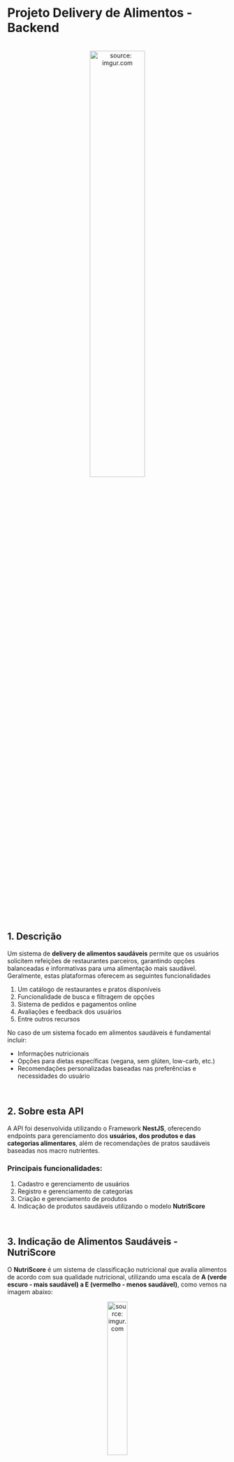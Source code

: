 # Projeto Delivery de Alimentos - Backend

<br />

<div align="center">
    <img src="https://i.imgur.com/icgjsRQ.png" title="source: imgur.com" width="50%"/>
</div>
<br /><br />

## 1. Descrição

Um sistema de **delivery de alimentos saudáveis** permite que os usuários solicitem refeições de restaurantes parceiros, garantindo opções balanceadas e informativas para uma alimentação mais saudável. Geralmente, estas plataformas oferecem as seguintes funcionalidades

1. Um catálogo de restaurantes e pratos disponíveis
2. Funcionalidade de busca e filtragem de opções
3. Sistema de pedidos e pagamentos online
4. Avaliações e feedback dos usuários
5. Entre outros recursos

No caso de um sistema focado em alimentos saudáveis é fundamental incluir:

- Informações nutricionais
- Opções para dietas específicas (vegana, sem glúten, low-carb, etc.)
- Recomendações personalizadas baseadas nas preferências e necessidades do usuário

<br />

## 2. Sobre esta API



A API foi desenvolvida utilizando o Framework **NestJS**, oferecendo endpoints para gerenciamento dos **usuários, dos produtos e das categorias alimentares**, além de recomendações de pratos saudáveis baseadas nos macro nutrientes.



### Principais funcionalidades:

1. Cadastro e gerenciamento de usuários
2. Registro e gerenciamento de categorias
3. Criação e gerenciamento de produtos
4. Indicação de produtos saudáveis utilizando o modelo **NutriScore**

<br />

## 3. Indicação de Alimentos Saudáveis - NutriScore



O **NutriScore** é um sistema de classificação nutricional que avalia alimentos de acordo com sua qualidade nutricional, utilizando uma escala de **A (verde escuro - mais saudável) a E (vermelho - menos saudável)**, como vemos na imagem abaixo:

<div align="center">
    <img src="https://i.imgur.com/uYe56AM.png" title="source: imgur.com" width="30%"/>
</div>

A classificação é baseada nos **nutrientes bons e ruins** por 100g do alimento:

- **Bons:** fibras, proteínas, frutas, legumes e oleaginosas
- **Ruins:** calorias, açúcares, gorduras saturadas e sódio

O sistema atribui pontos a cada critério, calculando a classificação final do alimento.

<br />

## 4. Integração com a API - Google Gemini



O **Google Gemini** é uma família de modelos de inteligência artificial (IA) desenvolvida pelo Google DeepMind. Ele é projetado para processar múltiplos tipos de dados (texto, imagem, áudio e código) e pode ser utilizado em diversas aplicações, como assistentes virtuais, geração de texto, análise de imagens e mais.

A API do **Google Gemini** será utilizada para obter as informações nutricionais dos alimentos no momento do cadastro e atualização dos dados dos produtos. Isso permitirá que os usuários recebam dados precisos e confiáveis.



### Passos para integração:

1. Criar um projeto no [Google Cloud Console](https://console.cloud.google.com)
2. Criar um novo projeto
3. Ativar a **API do Gemini** e gerar uma **chave de API**
4. Adicionar a chave de API e a URL nas variáveis de ambiente do projeto Nest
5. **URL da API do Gemini:** https://generativelanguage.googleapis.com/v1beta/models/gemini-1.5-flash-latest:generateContent
6. Criar um serviço para consumir a API do Gemini, através do envio de requisições HTTP

<br />

## 5. Diagrama de Classes

```mermaid
classDiagram
class Categoria {
  - id : number
  - descricao : string
  - icone : string
  - produto : []Produto
  + findAll()
  + findById(id : number)
  + findByDescricao(descricao : string)
  + create(categoria : Categoria)
  + update(categoria : Categoria)
  + delete(id : number)
}
class Produto {
  - id : number
  - nome : string
  - preco : number
  - foto : string
  - nutriscore : string
  - categoria : Categoria
  - usuario : Usuario
  + findAll()
  + findById(id : number)
  + findByNome(nome : string)
  + create(produto : Produto)
  + update(produto : Produto)
  + delete(id : number)
}
class Usuario {
  - id : number
  - nome : string
  - usuario : string
  - senha : string
  - foto : string
  - produto : []Produto
  + findAll()
  + findById(id : number)
  + create(usuario : Usuario)
  + update(usuario : Usuario)
  + autenticar(usuariologin : UsuarioLogin)
}
class UsuarioLogin{
  - id : number
  - nome : string
  - usuario : string
  - senha : string
  - foto : string
  - token : string
}
Categoria --> Produto
Usuario --> Produto
```

<br />

## 6. Diagrama Entidade-Relacionamento (DER)



```mermaid
erDiagram
    CATEGORIA o|--o{ PRODUTO : classifica
    CATEGORIA {
        bigint id PK
        varchar(255) descricao
        varchar(5000) icone
    }
    PRODUTO }o--|o USUARIO : tem
    PRODUTO {
        bigint id PK
        varchar(255) nome
        decimal preco
        varchar(5000) foto
        varchar(255) nutriscore
        bigint categoria_id FK
        bigint usuario_id FK
    }
    USUARIO {
		bigint id PK
		varchar(255) nome
		varchar(255) usuario
		varchar(255) senha
		varchar(5000) foto
    }


```

<br />

## 7. Tecnologias utilizadas

| Item                          | Descrição  |
| ----------------------------- | ---------- |
| **Servidor**                  | Node JS    |
| **Linguagem de programação**  | TypeScript |
| **Framework**                 | Nest JS    |
| **ORM**                       | TypeORM    |
| **Banco de dados Relacional** | MySQL      |

<br />

## 8. Configuração e Execução

1. Clone o repositório
2. Instale as dependências: `npm install`
3. Configure o banco de dados no arquivo `app.module.ts`
4. Configure as variaveis de ambiente no arquivo `.env`
5. Execute a aplicação: `npm run start:dev`

<br />

## 9. Implementações Futuras

- [ ] Implementar a função Curtir produtos

